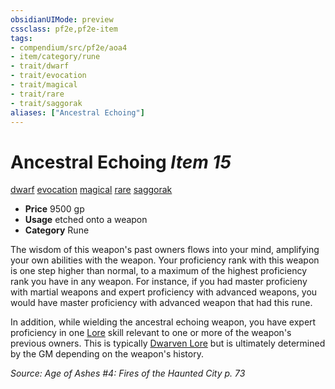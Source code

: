 ```yaml
---
obsidianUIMode: preview
cssclass: pf2e,pf2e-item
tags:
- compendium/src/pf2e/aoa4
- item/category/rune
- trait/dwarf
- trait/evocation
- trait/magical
- trait/rare
- trait/saggorak
aliases: ["Ancestral Echoing"]
---
```

# Ancestral Echoing *Item 15*  
[dwarf](/rules/traits/dwarf.md)  [evocation](/rules/traits/evocation.md)  [magical](/rules/traits/magical.md)  [rare](/rules/traits/rare.md)  [saggorak](/rules/traits/saggorak-aoa4.md)  

- **Price** 9500 gp
- **Usage** etched onto a weapon
- **Category** Rune

The wisdom of this weapon's past owners flows into your mind, amplifying your own abilities with the weapon. Your proficiency rank with this weapon is one step higher than normal, to a maximum of the highest proficiency rank you have in any weapon. For instance, if you had master proficieny with martial weapons and expert proficiency with advanced weapons, you would have master proficiency with advanced weapon that had this rune.

In addition, while wielding the ancestral echoing weapon, you have expert proficiency in one [Lore](/compendium/skills.md#Lore) skill relevant to one or more of the weapon's previous owners. This is typically [Dwarven Lore](/compendium/skills.md#Lore) but is ultimately determined by the GM depending on the weapon's history.

*Source: Age of Ashes #4: Fires of the Haunted City p. 73*